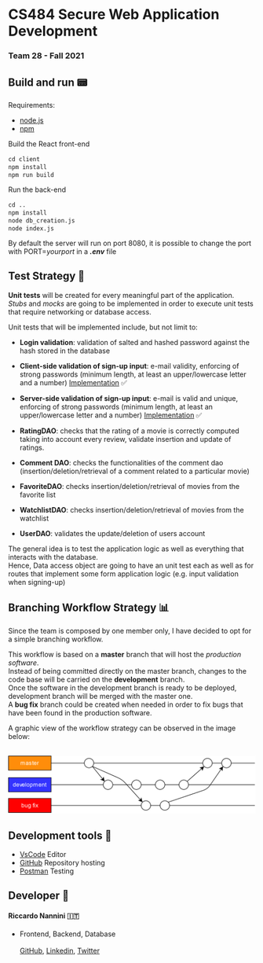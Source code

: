 # CS484 Secure Web Application Development

### Team 28 - Fall 2021 

## Build and run :pager:

Requirements:

- [node.js](https://nodejs.org/en/)
- [npm](https://www.npmjs.com/)

Build the React front-end
```
cd client
npm install
npm run build
```
Run the back-end
```
cd ..
npm install
node db_creation.js
node index.js
```

By default the server will run on port 8080, it is possible to change the port with PORT=*yourport* in a **_.env_** file

## Test Strategy :hammer:
**Unit tests** will be created for every meaningful part of the application.<br>
_Stubs_ and _mocks_ are going to be implemented in order to execute unit tests that require networking or database access.

Unit tests that will be implemented include, but not limit to:
- **Login validation**: validation of salted and hashed password against the hash stored in the database

- **Client-side validation of sign-up input**: e-mail validity, enforcing of strong passwords (minimum length, at least an upper/lowercase letter and a number) [Implementation](https://github.com/UIC-CS484/assignment-2---final-project-repository-team-28/blob/development/test/registerInputValidationFrontEnd.test.js) :white_check_mark:

- **Server-side validation of sign-up input**: e-mail is valid and unique, enforcing of strong passwords (minimum length, at least an upper/lowercase letter and a number) [Implementation](https://github.com/UIC-CS484/assignment-2---final-project-repository-team-28/blob/development/test/registerInputValidationBackEnd.test.js) :white_check_mark:

- **RatingDAO**: checks that the rating of a movie is correctly computed taking into account every review, validate insertion and update of ratings.

- **Comment DAO**: checks the functionalities of the comment dao (insertion/deletion/retrieval of a comment related to a particular movie)

- **FavoriteDAO**: checks insertion/deletion/retrieval of movies from the favorite list

- **WatchlistDAO**: checks insertion/deletion/retrieval of movies from the watchlist

- **UserDAO**: validates the update/deletion of users account

The general idea is to test the application logic as well as everything that interacts with the database.<br>
Hence, Data access object are going to have an unit test each as well as for routes that implement some form application logic (e.g. input validation when signing-up)


## Branching Workflow Strategy :bar_chart:

Since the team is composed by one member only, I have decided to opt for a simple branching workflow.

This workflow is based on a **master** branch that will host the _production software_.<br>
Instead of being committed directly on the master branch, changes to the code base will be carried on the **development** branch.<br>
Once the software in the development branch is ready to be deployed, development branch will be merged with the master one.<br>
A **bug fix** branch could be created when needed in order to fix bugs that have been found in the production software.

A graphic view of the workflow strategy can be observed in the image below:<br><br>


<img src="https://github.com/UIC-CS484/assignment-1---team-project-proposal-team-28/blob/master/branching_workflow.png?raw=true" width="800">


## Development tools :wrench:

- [VsCode](https://code.visualstudio.com/) Editor
- [GitHub](https://github.com/) Repository hosting
- [Postman](https://www.postman.com/) Testing

## Developer :bust_in_silhouette:
 #### Riccardo Nannini :it:
- Frontend, Backend, Database
<br><br>
[GitHub](https://github.com/riccardo-nannini), [Linkedin](https://www.linkedin.com/in/riccardo-nannini/), [Twitter](https://twitter.com/NanniniRiccardo)


